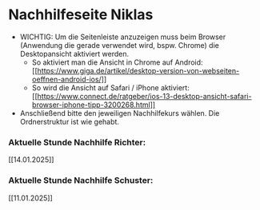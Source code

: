 # Nachhilfeseite Niklas
- WICHTIG: Um die Seitenleiste anzuzeigen muss beim Browser (Anwendung die gerade verwendet wird, bspw. Chrome) die Desktopansicht aktiviert werden. 
	- So aktiviert man die Ansicht in Chrome auf Android: [[https://www.giga.de/artikel/desktop-version-von-webseiten-oeffnen-android-ios/]]
	- So wird die Ansicht auf Safari / iPhone aktiviert: [[https://www.connect.de/ratgeber/ios-13-desktop-ansicht-safari-browser-iphone-tipp-3200268.html]]
- Anschließend bitte den jeweiligen Nachhilfekurs wählen. Die Ordnerstruktur ist wie gehabt.

### Aktuelle Stunde Nachhilfe Richter:
[[14.01.2025]]
### Aktuelle Stunde Nachhilfe Schuster:
[[11.01.2025]]
